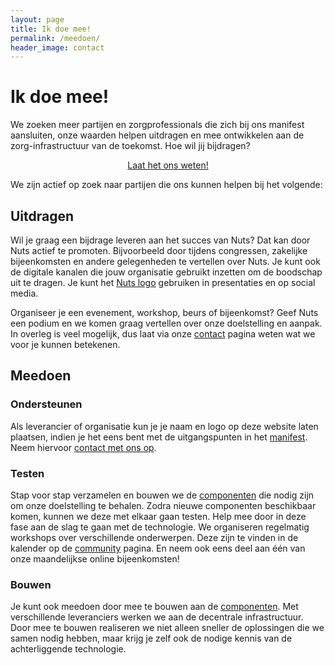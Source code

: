 ```yaml
---
layout: page
title: Ik doe mee!
permalink: /meedoen/
header_image: contact
---
```


# Ik doe mee!

We zoeken meer partijen en zorgprofessionals die zich bij ons manifest aansluiten, onze waarden helpen uitdragen en mee ontwikkelen aan de zorg-infrastructuur van de toekomst. Hoe wil jij bijdragen?

<center><a class="button" href="{{ 'contact' | relative_url }}">Laat het ons weten!</a></center>

We zijn actief op zoek naar partijen die ons kunnen helpen bij het volgende:

## Uitdragen

Wil je graag een bijdrage leveren aan het succes van Nuts? Dat kan door Nuts actief te promoten. Bijvoorbeeld door tijdens congressen, zakelijke bijeenkomsten en andere gelegenheden te vertellen over Nuts. Je kunt ook de digitale kanalen die jouw organisatie gebruikt inzetten om de boodschap uit te dragen. Je kunt het [Nuts logo](/pers) gebruiken in presentaties en op social media.

Organiseer je een evenement, workshop, beurs of bijeenkomst? Geef Nuts een podium en we komen graag vertellen over onze doelstelling en aanpak. In overleg is veel mogelijk, dus laat via onze [contact](/contact) pagina weten wat we voor je kunnen betekenen.

## Meedoen

### Ondersteunen
Als leverancier of organisatie kun je je naam en logo op deze website laten plaatsen, indien je het eens bent met de uitgangspunten in het [manifest](/manifest). Neem hiervoor [contact met ons op](/contact).

### Testen
Stap voor stap verzamelen en bouwen we de [componenten](/componenten) die nodig zijn om onze doelstelling te behalen. Zodra nieuwe componenten beschikbaar komen, kunnen we deze met elkaar gaan testen. Help mee door in deze fase aan de slag te gaan met de technologie. We organiseren regelmatig workshops over verschillende onderwerpen. Deze zijn te vinden in de kalender op de [community](/community) pagina. En neem ook eens deel aan één van onze maandelijkse online bijeenkomsten!

### Bouwen
Je kunt ook meedoen door mee te bouwen aan de [componenten](/componenten). Met verschillende leveranciers werken we aan de decentrale infrastructuur. Door mee te bouwen realiseren we niet alleen sneller de oplossingen die we samen nodig hebben, maar krijg je zelf ook de nodige kennis van de achterliggende technologie.
